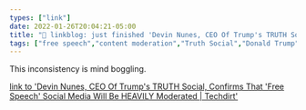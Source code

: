 ```yaml
---
types: ["link"]
date: 2022-01-26T20:04:21-05:00
title: "🔗 linkblog: just finished 'Devin Nunes, CEO Of Trump's TRUTH Social, Confirms That 'Free Speech' Social Media Will Be HEAVILY Moderated | Techdirt'"
tags: ["free speech","content moderation","Truth Social","Donald Trump"]
---
```

This inconsistency is mind boggling.
 
[link to 'Devin Nunes, CEO Of Trump's TRUTH Social, Confirms That 'Free Speech' Social Media Will Be HEAVILY Moderated | Techdirt'](https://www.techdirt.com/articles/20220125/11223948355/devin-nunes-ceo-trumps-truth-social-confirms-that-free-speech-social-media-will-be-heavily-moderated.shtml)
